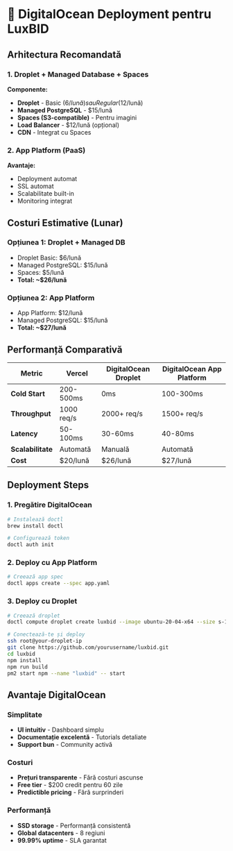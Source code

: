 # 🚀 DigitalOcean Deployment pentru LuxBID

## Arhitectura Recomandată

### 1. **Droplet + Managed Database + Spaces**

**Componente:**
- **Droplet** - Basic ($6/lună) sau Regular ($12/lună)
- **Managed PostgreSQL** - $15/lună
- **Spaces (S3-compatible)** - Pentru imagini
- **Load Balancer** - $12/lună (opțional)
- **CDN** - Integrat cu Spaces

### 2. **App Platform (PaaS)**

**Avantaje:**
- Deployment automat
- SSL automat
- Scalabilitate built-in
- Monitoring integrat

## Costuri Estimative (Lunar)

### **Opțiunea 1: Droplet + Managed DB**
- Droplet Basic: $6/lună
- Managed PostgreSQL: $15/lună
- Spaces: $5/lună
- **Total: ~$26/lună**

### **Opțiunea 2: App Platform**
- App Platform: $12/lună
- Managed PostgreSQL: $15/lună
- **Total: ~$27/lună**

## Performanță Comparativă

| Metric | Vercel | DigitalOcean Droplet | DigitalOcean App Platform |
|--------|--------|---------------------|---------------------------|
| **Cold Start** | 200-500ms | 0ms | 100-300ms |
| **Throughput** | 1000 req/s | 2000+ req/s | 1500+ req/s |
| **Latency** | 50-100ms | 30-60ms | 40-80ms |
| **Scalabilitate** | Automată | Manuală | Automată |
| **Cost** | $20/lună | $26/lună | $27/lună |

## Deployment Steps

### 1. **Pregătire DigitalOcean**
```bash
# Instalează doctl
brew install doctl

# Configurează token
doctl auth init
```

### 2. **Deploy cu App Platform**
```bash
# Creează app spec
doctl apps create --spec app.yaml
```

### 3. **Deploy cu Droplet**
```bash
# Creează droplet
doctl compute droplet create luxbid --image ubuntu-20-04-x64 --size s-1vcpu-1gb

# Conectează-te și deploy
ssh root@your-droplet-ip
git clone https://github.com/yourusername/luxbid.git
cd luxbid
npm install
npm run build
pm2 start npm --name "luxbid" -- start
```

## Avantaje DigitalOcean

### **Simplitate**
- **UI intuitiv** - Dashboard simplu
- **Documentație excelentă** - Tutorials detaliate
- **Support bun** - Community activă

### **Costuri**
- **Prețuri transparente** - Fără costuri ascunse
- **Free tier** - $200 credit pentru 60 zile
- **Predictible pricing** - Fără surprinderi

### **Performanță**
- **SSD storage** - Performanță consistentă
- **Global datacenters** - 8 regiuni
- **99.99% uptime** - SLA garantat
